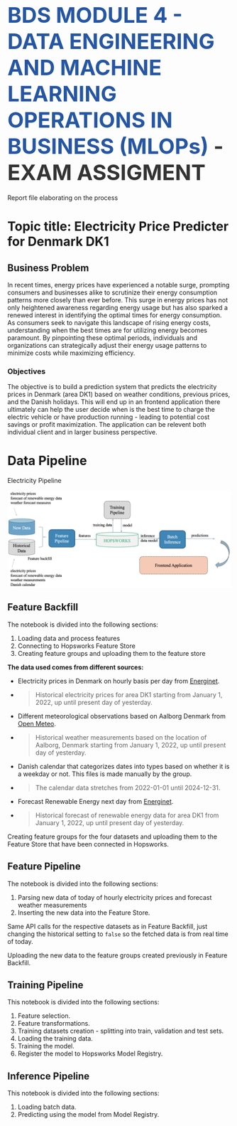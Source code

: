 # <span style="font-width:bold; font-size: 3rem; color:#2656a3;">**BDS MODULE 4 - DATA ENGINEERING AND MACHINE LEARNING OPERATIONS IN BUSINESS (MLOPs)** </span> <span style="font-width:bold; font-size: 3rem; color:#333;">- EXAM ASSIGMENT</span>
Report file elaborating on the process

# Topic title: Electricity Price Predicter for Denmark DK1 
## Business Problem
In recent times, energy prices have experienced a notable surge, prompting consumers and businesses alike to scrutinize their energy consumption patterns more closely than ever before. This surge in energy prices has not only heightened awareness regarding energy usage but has also sparked a renewed interest in identifying the optimal times for energy consumption. As consumers seek to navigate this landscape of rising energy costs, understanding when the best times are for utilizing energy becomes paramount. By pinpointing these optimal periods, individuals and organizations can strategically adjust their energy usage patterns to minimize costs while maximizing efficiency.

### Objectives
The objective is to build a prediction system that predicts the electricity prices in Denmark (area DK1) based on weather conditions, previous prices, and the Danish holidays. This will end up in an frontend application there ultimately can help the user decide when is the best time to charge the electric vehicle or have production running - leading to potential cost savings or profit maximization. 
The application can be relevent both individual client and in larger business perspective.  

# Data Pipeline 
Electricity Pipeline

![electricity_pipeline.png](images/electricity_pipeline.png)

## Feature Backfill
The notebook is divided into the following sections:
1. Loading data and process features
2. Connecting to Hopsworks Feature Store
3. Creating feature groups and uploading them to the feature store

**The data used comes from different sources:**

- Electricity prices in Denmark on hourly basis per day from [Energinet](https://www.energidataservice.dk).
- > Historical electricity prices for area DK1 starting from January 1, 2022, up until present day of yesterday. 

- Different meteorological observations based on Aalborg Denmark from [Open Meteo](https://www.open-meteo.com). 
- > Historical weather measurements based on the location of Aalborg, Denmark starting from January 1, 2022, up until present day of yesterday. 

- Danish calendar that categorizes dates into types based on whether it is a weekday or not. This files is made manually by the group. 
- > The calendar data stretches from 2022-01-01 until 2024-12-31.

- Forecast Renewable Energy next day from [Energinet](https://www.energidataservice.dk). 
- > Historical forecast of renewable energy data for area DK1 from January 1, 2022, up until present day of yesterday.  

Creating feature groups for the four datasets and uploading them to the Feature Store that have been connected in Hopsworks.

## Feature Pipeline
The notebook is divided into the following sections:
1. Parsing new data of today of hourly electricity prices and forecast weather measurements
2. Inserting the new data into the Feature Store.

Same API calls for the respective datasets as in Feature Backfill, just changing the historical setting to `false` so the fetched data is from real time of today.

Uploading the new data to the feature groups created previously in Feature Backfill.

## Training Pipeline
This notebook is divided into the following sections:
1. Feature selection.
2. Feature transformations.
3. Training datasets creation - splitting into train, validation and test sets.
4. Loading the training data.
5. Training the model.
6. Register the model to Hopsworks Model Registry.

## Inference Pipeline
This notebook is divided into the following sections:
1. Loading batch data.
2. Predicting using the model from Model Registry.

